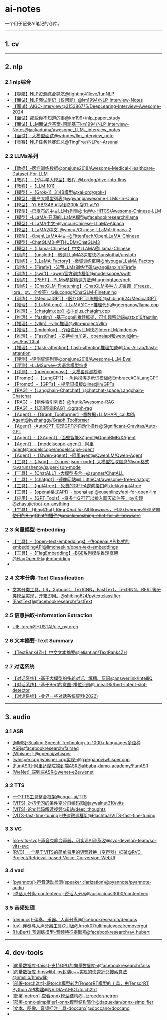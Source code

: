 # ai-notes

一个用于记录AI笔记的仓库。

---

## 1. cv

---

## 2. nlp
### 2.1 nlp综合
- [【导航】NLP资源综合导航@fighting41love/funNLP](https://github.com/fighting41love/funNLP)
- [【面试】NLP面试笔记（仅问题）@km1994/NLP-Interview-Notes](https://github.com/km1994/NLP-Interview-Notes)
- [【面试】AIGC-interview@315386775/DeepLearing-Interview-Awesome-2024](https://github.com/315386775/DeepLearing-Interview-Awesome-2024)
- [【面试】那些你不知道的事@km1994/nlp_paper_study](https://github.com/km1994/nlp_paper_study)
- [【面试】LLM面试含答案-问题基于km1994/NLP-Interview-Notes@jackaduma/awesome_LLMs_interview_notes](https://github.com/jackaduma/awesome_LLMs_interview_notes)
- [【面试】-大模型面试@wdndev/llm_interview_note](https://github.com/wdndev/llm_interview_note)
- [【竞赛】NLP任务竞赛汇总@TingFree/NLPer-Arsenal](https://github.com/TingFree/NLPer-Arsenal)

### 2.2 LLMs系列
- [【数据】-医疗训练数据@onejune2018/Awesome-Medical-Healthcare-Dataset-For-LLM](https://github.com/onejune2018/Awesome-Medical-Healthcare-Dataset-For-LLM)
- [【教程】-【动手学大模型】教程-@Lordog/dive-into-llms](https://github.com/Lordog/dive-into-llms)
- [【教程】-【LLM 101】](https://github.com/karpathy/LLM101n)
- [【模型】-【Grok-1】314B模型@xai-org/grok-1](https://github.com/xai-org/grok-1)
- [【模型】-国产大模型列表@wgwang/awesome-LLMs-In-China](https://github.com/wgwang/awesome-LLMs-In-China)
- [【模型】-Yi-6B/34B 可以到200k @01-ai/Yi](https://github.com/01-ai/Yi)
- [【模型】-已发布的中文LLMs列表@HqWu-HITCS/Awesome-Chinese-LLM](https://github.com/HqWu-HITCS/Awesome-Chinese-LLM)
- [【模型】-LLaMA-开源的LLaMA模型@facebookresearch/llama](https://github.com/facebookresearch/llama)
- [【模型】-LLaMA中文-@ymcui/Chinese-LLaMA-Alpaca](https://github.com/ymcui/Chinese-LLaMA-Alpaca)
- [【模型】-LLaMA2中文-@ymcui/Chinese-LLaMA-Alpaca-2](https://github.com/ymcui/Chinese-LLaMA-Alpaca-2)
- [【模型】-OpenLLaMA中文-@FittenTech/OpenLLaMA-Chinese](https://github.com/FittenTech/OpenLLaMA-Chinese)
- [【模型】-ChatGLM3-@THUDM/ChatGLM3](https://github.com/THUDM/ChatGLM3)
- [【模型】-【Llama-Chinese】中文LLAMA@Llama-Chinese](https://github.com/LlamaFamily/Llama-Chinese)
- [【训练】-【unsloth】-微调LLaMA3速度快@unslothai/unsloth](https://github.com/unslothai/unsloth)
- [【训练】-【LLaMA-Factory】-微调训练框架@hiyouga/LLaMA-Factory](https://github.com/hiyouga/LLaMA-Factory)
- [【训练】-【Firefly】-流萤LLMs训练代码@yangjianxin1/Firefly](https://github.com/yangjianxin1/Firefly)
- [【训练】-【swift】-qwen官方训练框架@modelscope/swift](https://github.com/modelscope/swift)
- [【训练】-【PEFT】-PLMs参数精调方法@huggingface/peft](https://github.com/huggingface/peft)
- [【训练】-【ChatGLM-Finetuning】-ChatGLM多种方式微调（Freeze、lora、pt、全参等）@liucongg/ChatGLM-Finetuning](https://github.com/liucongg/ChatGLM-Finetuning)
- [【训练】-【MedicalGPT】-医疗GPT训练框架@shibing624/MedicalGPT](https://github.com/shibing624/MedicalGPT)
- [【推理】-【LLaMA.cpp】-LLaMA的C++推理代码@ggerganov/llama.cpp](https://github.com/ggerganov/llama.cpp)
- [【推理】-【chatglm.cpp】@li-plus/chatglm.cpp](https://github.com/li-plus/chatglm.cpp)
- [【推理】-【fastllm】-基于cpp的推理框架，可实现移动端@ztxz16/fastllm](https://github.com/ztxz16/fastllm)
- [【推理】-【vllm】-vllm推理@vllm-project/vllm](https://github.com/vllm-project/vllm)
- [【推理】-【lmdeploy】-介绍说比vLLM快@InternLM/lmdeploy](https://github.com/InternLM/lmdeploy)
- [【推理】-【FastChat】-支持vllm加速、openaiapi和webui@lm-sys/FastChat](https://github.com/lm-sys/FastChat)
- [【推理】-【flash-attention】flash-attention推理加速@Dao-AILab/flash-attention](https://github.com/Dao-AILab/flash-attention)
- [【评测】-评测资源列表@onejune2018/Awesome-LLM-Eval](https://github.com/onejune2018/Awesome-LLM-Eval)
- [【评测】-LLMSurvey-大语言模型综述](https://github.com/RUCAIBox/LLMSurvey)
- [【评测】-【opencompass】-大模型评测榜单](https://github.com/open-compass/opencompass)
- [【Prompt】-【LangGPT】- 角色扮演提示词模板@EmbraceAGI/LangGPT](https://github.com/EmbraceAGI/LangGPT)
- [【Prompt】-【GPTs】- 提示词模板@linexjlin/GPTs](https://github.com/linexjlin/GPTs)
- [【RAG】-【Langchain-Chatchat】@chatchat-space/Langchain-Chatchat](https://github.com/chatchat-space/Langchain-Chatchat)
- [【RAG】-【组件索引列表】@frutik/Awesome-RAG](https://github.com/frutik/Awesome-RAG)
- [【RAG】-【知识图谱RAG】@graph-rag](https://github.com/sarthakrastogi/graph-rag)
- [【Agent】-【Graph_Toolformer】-图数据+LLM+API_call构造Agent@jwzhanggy/Graph_Toolformer](https://github.com/jwzhanggy/Graph_Toolformer)
- [【Agent】-AutoGPT-实现GPT的自动化操作@Significant-Gravitas/Auto-GPT](https://github.com/Significant-Gravitas/Auto-GPT)
- [【Agent】-【XAgent】-面壁智能XAgent@OpenBMB/XAgent](https://github.com/OpenBMB/XAgent)
- [【Agent】-【modelscope-agent】-阿里agent@modelscope/modelscope-agent](https://github.com/modelscope/modelscope-agent)
- [【Agent】-【Qwen-agent】-阿里agent@QwenLM/Qwen-Agent](https://github.com/QwenLM/Qwen-Agent)
- [【工具】-【Json】-【super-json-mode】大模型抽取信息的json格式@varunshenoy/super-json-mode](https://github.com/varunshenoy/super-json-mode)
- [【工具】-【ChatALL】-大模型多合一@sunner/ChatALL](https://github.com/sunner/ChatALL)
- [【工具】-【chatgpt】-镜像网站@LiLittleCat/awesome-free-chatgpt](https://github.com/LiLittleCat/awesome-free-chatgpt)
- [【工具】-【gpt4free】-免费的GPT-4逆向接口@xtekky/gpt4free](https://github.com/xtekky/gpt4free)
- [【工具】-【openai格式API】- openai api@xusenlinzy/api-for-open-llm](https://github.com/xusenlinzy/api-for-open-llm)
- [【应用】-【GPT-Tools】-将多个GPT可以接入聊天软件等，py实现@zhayujie/bot-on-anything](https://github.com/zhayujie/bot-on-anything)
- [~~【工具】-[BingChat]-Bing Chat for All Browsers，可以让chrome等浏览器使用的BingChat的插件@anaclumos/bing-chat-for-all-browsers~~](https://github.com/anaclumos/bing-chat-for-all-browsers)

### 2.3 向量模型-Embedding
- [【工具】-【open-text-embeddings】-仿openai API格式的embeddingAPI@limcheekin/open-text-embeddings](https://github.com/limcheekin/open-text-embeddings)
- [【工具】-【FlagEmbedding】-BGE系列模型推理框架@FlagOpen/FlagEmbedding](https://github.com/FlagOpen/FlagEmbedding)
- 
### 2.4 文本分类-Text Classification
- [文本分类工具，LR，Xgboost，TextCNN，FastText，TextRNN，BERT等分类模型实现，开箱即用。@shibing624/pytextclassifier](https://github.com/shibing624/pytextclassifier)
- [[FastText]@facebookresearch/fastText](https://github.com/facebookresearch/fastText.git)


### 2.5 信息抽取-Information Extraction
- [UIE-torch@HUSTAI/uie_pytorch](https://github.com/HUSTAI/uie_pytorch)

### 2.6 文本摘要-Text Summary
- [【TextRank4ZH】中文文本摘要@letiantian/TextRank4ZH](https://github.com/letiantian/TextRank4ZH)

### 2.7 对话系统
- [【对话系统】-基于大模型的多轮对话、填槽、反问@answerlink/IntelliQ](https://github.com/answerlink/IntelliQ)
- [【对话系统】-基于Bert的意图-槽位识别@Linear95/bert-intent-slot-detector](https://github.com/Linear95/bert-intent-slot-detector)
- [【对话系统】-业界一些对话系统资料(2022)](https://github.com/lizhe2004/chatbot-list)


---

## 3. audio
### 3.1 ASR
- [[MMS]-Scaling Speech Technology to 1000+ languages多语种ASR@facebookresearch/fairseq](https://github.com/facebookresearch/fairseq/blob/main/examples/mms/README.md)
- [[Whisper]-@openai/whisper](https://github.com/openai/whisper)
- [[whisper.cpp]whisper cpp实现-@ggerganov/whisper.cpp](https://github.com/ggerganov/whisper.cpp)
- [[FunASR]-阿里达摩院端到端ASR@alibaba-damo-academy/FunASR](https://github.com/alibaba-damo-academy/FunASR)
- [[WeNet]-端到端ASR@wenet-e2e/wenet](https://github.com/wenet-e2e/wenet)

### 3.2 TTS
- [一个TTS工具整合框架@coqui-ai/TTS](https://github.com/coqui-ai/TTS)
- [[VITS]-对抗学习的条件变分自编码器@jaywalnut310/vits](https://github.com/jaywalnut310/vits)
- [[VITS]-论文代码解读视频@B站/deep_thoughts](https://www.bilibili.com/video/BV1wU4y1q7po/?spm_id_from=333.999.0.0)
- [[VITS-fast-fine-tuning]-快速微调框架@Plachtaa/VITS-fast-fine-tuning](https://github.com/Plachtaa/VITS-fast-fine-tuning)

### 3.3 VC
- [[so-vits-svc]-声音克隆变声器，可实现AI孙燕姿@svc-develop-team/so-vits-svc](https://github.com/svc-develop-team/so-vits-svc)
- [[RVC]-一个基于VITS的简单易用的语音转换（变声器）框架@RVC-Project/Retrieval-based-Voice-Conversion-WebUI](https://github.com/RVC-Project/Retrieval-based-Voice-Conversion-WebUI)

### 3.4 vad
- [[pyannote]-声音活动检测(speaker diarization)@pyannote/pyannote-audio](https://github.com/pyannote/pyannote-audio)
- [[说话人分离-contentvec]-说话人分离@auspicious3000/contentvec](https://github.com/auspicious3000/contentvec/)

### 3.5 音频处理

- [[demucs]-伴奏、乐器、人声分离@facebookresearch/demucs](https://github.com/facebookresearch/demucs)
- [[uv]-伴奏与人声分离工具GUI版@Anjok07/ultimatevocalremovergui](https://github.com/Anjok07/ultimatevocalremovergui)
- [[HuBert]-预训练模型-音频特征提取器@facebookresearch/av_hubert](https://github.com/facebookresearch/av_hubert)

---

## 4. dev-tools
- [[向量数据库-faiss]-支持GPU的向量数据库-@facebookresearch/faiss](https://github.com/facebookresearch/faiss)
- [[向量数据库-hnswlib]-py封装c++实现的快速近邻搜索算法@nmslib/hnswlib](https://github.com/nmslib/hnswlib)
- [[部署-torch2trt]-将torch模型转为TensorRT模型的工具，由TensorRT Python API构建@NVIDIA-AI-IOT/torch2trt](https://github.com/NVIDIA-AI-IOT/torch2trt)
- [[部署-netron]-查看onnx模型结构@lutzroeder/netron](https://github.com/lutzroeder/netron)
- [[部署-onnx-simplifier]-onnx模型结构简化@daquexian/onnx-simplifier](https://github.com/daquexian/onnx-simplifier)
- [[文本、图像、音频标注工具-doccano]@doccano/doccano](https://github.com/doccano/doccano)
- 
